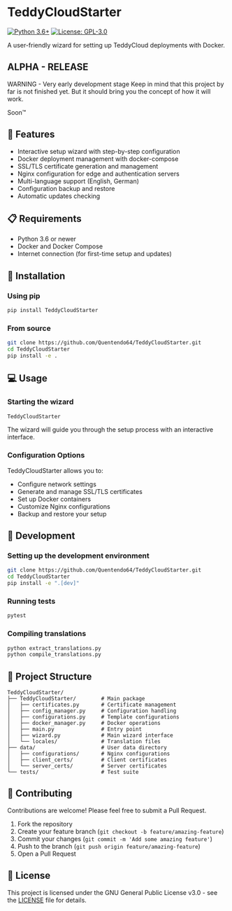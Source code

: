 # TeddyCloudStarter

[![Python 3.6+](https://img.shields.io/badge/python-3.6+-blue.svg)](https://www.python.org/downloads/)
[![License: GPL-3.0](https://img.shields.io/badge/License-GPL%203.0-blue.svg)](https://www.gnu.org/licenses/gpl-3.0)

A user-friendly wizard for setting up TeddyCloud deployments with Docker.

## ALPHA - RELEASE

WARNING - Very early development stage
Keep in mind that this project by far is not finished yet.
But it should bring you the concept of how it will work. 

Soon™ 

## 🌟 Features

- Interactive setup wizard with step-by-step configuration
- Docker deployment management with docker-compose
- SSL/TLS certificate generation and management
- Nginx configuration for edge and authentication servers
- Multi-language support (English, German)
- Configuration backup and restore
- Automatic updates checking

## 📋 Requirements

- Python 3.6 or newer
- Docker and Docker Compose
- Internet connection (for first-time setup and updates)

## 🚀 Installation

### Using pip

```bash
pip install TeddyCloudStarter
```

### From source

```bash
git clone https://github.com/Quentendo64/TeddyCloudStarter.git
cd TeddyCloudStarter
pip install -e .
```

## 💻 Usage

### Starting the wizard

```bash
TeddyCloudStarter
```

The wizard will guide you through the setup process with an interactive interface.

### Configuration Options

TeddyCloudStarter allows you to:
- Configure network settings
- Generate and manage SSL/TLS certificates
- Set up Docker containers
- Customize Nginx configurations
- Backup and restore your setup

## 🔧 Development

### Setting up the development environment

```bash
git clone https://github.com/Quentendo64/TeddyCloudStarter.git
cd TeddyCloudStarter
pip install -e ".[dev]"
```

### Running tests

```bash
pytest
```

### Compiling translations

```bash
python extract_translations.py
python compile_translations.py
```

## 📁 Project Structure

```
TeddyCloudStarter/
├── TeddyCloudStarter/        # Main package
│   ├── certificates.py       # Certificate management
│   ├── config_manager.py     # Configuration handling
│   ├── configurations.py     # Template configurations
│   ├── docker_manager.py     # Docker operations
│   ├── main.py               # Entry point
│   ├── wizard.py             # Main wizard interface
│   └── locales/              # Translation files
├── data/                     # User data directory
│   ├── configurations/       # Nginx configurations
│   ├── client_certs/         # Client certificates
│   └── server_certs/         # Server certificates
└── tests/                    # Test suite
```

## 🤝 Contributing

Contributions are welcome! Please feel free to submit a Pull Request.

1. Fork the repository
2. Create your feature branch (`git checkout -b feature/amazing-feature`)
3. Commit your changes (`git commit -m 'Add some amazing feature'`)
4. Push to the branch (`git push origin feature/amazing-feature`)
5. Open a Pull Request

## 📄 License

This project is licensed under the GNU General Public License v3.0 - see the [LICENSE](LICENSE) file for details.